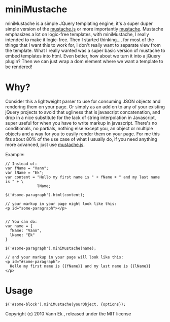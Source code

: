 miniMustache
============

miniMustache is a simple JQuery templating engine, it's a super duper simple version of the [mustache.js](http://github.com/janl/mustache.js) or more importantly [mustache](http://github.com/defunkt/mustache). Mustache emphasizes a lot on logic-free templates, with miniMustache, I really intended to make it logic-free. Then I started thinking..., for most of the things that I want this to work for, I don't really want to separate view from the template. What I really wanted was a super basic version of mustache to embed templates into html. Even better, how about we turn it into a jQuery plugin? Then we can just wrap a dom element where we want a template to be rendered!

Why?
====

Consider this a lightweight parser to use for consuming JSON objects and rendering them on your page. Or simply as an add on to any of your existing jQuery projects to avoid that ugliness that is javascript concatenation, and drop in a nice substitute for the lack of string interpolation in Javascript, super useful for when you have to write markup in javascript. There's no conditionals, no partials, nothing else except you, an object or multiple objects and a way for you to easily render them on your page. For me this fits about 80% of the use case of what I usually do, if you need anything more advanced, just use [mustache.js](http://github.com/janl/mustache.js). 

Example:

    // Instead of:
    var fName = "Vann";
    var lName = "Ek";
    var content = "Hello my first name is " + fName + " and my last name is " + \
                  lName;
                  
    $('#some-paragraph').html(content);
    
    // your markup in your page might look like this:
    <p id="some-paragraph"></p>

    
    // You can do:
    var name = {
      fName: "Vann",
      lName: "Ek"
    }
    
    $('#some-paragraph').miniMustache(name);
    
    // and your markup in your page will look like this:
    <p id="#some-paragraph">
      Hello my first name is {{fName}} and my last name is {{lName}}
    </p>
    

Usage
=====

    $('#some-block').miniMustache(yourObject, {options});
    
    
Copyright (c) 2010 Vann Ek., released under the MIT license 